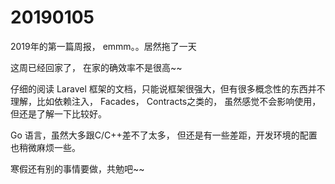 # 20190105

2019年的第一篇周报， emmm。。居然拖了一天

这周已经回家了， 在家的确效率不是很高~~

仔细的阅读 Laravel 框架的文档，只能说框架很强大，但有很多概念性的东西并不理解，比如依赖注入， Facades， Contracts之类的， 虽然感觉不会影响使用，
但还是了解一下比较好。

Go 语言，虽然大多跟C/C++差不了太多， 但还是有一些差距，开发环境的配置也稍微麻烦一些。

寒假还有别的事情要做，共勉吧~~

